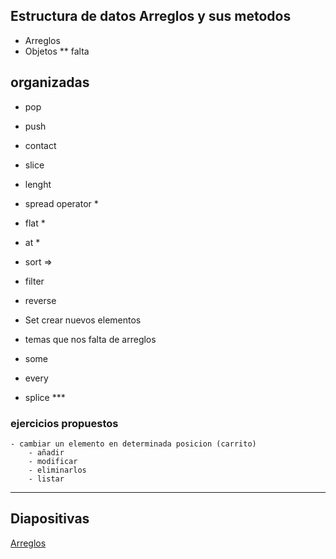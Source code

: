 ## Estructura de datos Arreglos y sus metodos
 - Arreglos
 - Objetos ** falta
 
## organizadas

- pop
- push
- contact
- slice
- lenght
- spread operator *
- flat * 
- at * 
- sort =>
- filter
- reverse
- Set crear nuevos elementos

-  temas que nos falta de arreglos
- some
- every
- splice *** 

### ejercicios propuestos    
    - cambiar un elemento en determinada posicion (carrito)
        - añadir
        - modificar
        - eliminarlos
        - listar
---

## Diapositivas
[Arreglos](https://docs.google.com/presentation/d/1n3C26oIA8nNilU_h9e5KL1hcuLysEQ_ZuPVDyvR5bvQ/edit?usp=sharing)
